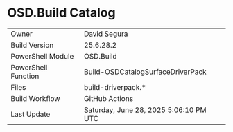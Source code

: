 ﻿# OSD.Build Catalog

| | |
|-|-|
| Owner | David Segura |
| Build Version | 25.6.28.2 |
| PowerShell Module | OSD.Build |
| PowerShell Function | Build-OSDCatalogSurfaceDriverPack |
| Files | build-driverpack.* |
| Build Workflow | GitHub Actions |
| Last Update | Saturday, June 28, 2025 5:06:10 PM UTC |
